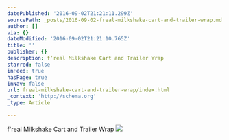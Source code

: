 ```yaml
---
datePublished: '2016-09-02T21:21:11.299Z'
sourcePath: _posts/2016-09-02-freal-milkshake-cart-and-trailer-wrap.md
author: []
via: {}
dateModified: '2016-09-02T21:21:10.765Z'
title: ''
publisher: {}
description: f’real Milkshake Cart and Trailer Wrap
starred: false
inFeed: true
hasPage: true
inNav: false
url: freal-milkshake-cart-and-trailer-wrap/index.html
_context: 'http://schema.org'
_type: Article

---
```

f'real Milkshake Cart and Trailer Wrap
![](https://the-grid-user-content.s3-us-west-2.amazonaws.com/efdc5f40-8101-4a8e-94d5-c81271589efa.jpg)